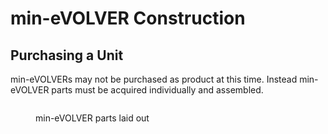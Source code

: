 # min-eVOLVER Construction

## Purchasing a Unit

min-eVOLVERs may not be purchased as product at this time. Instead min-eVOLVER parts must be acquired individually and assembled.

<figure><img src="../../../.gitbook/assets/image (7).png" alt=""><figcaption><p>min-eVOLVER parts laid out</p></figcaption></figure>

